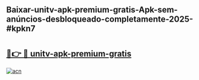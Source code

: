 ## Baixar-unitv-apk-premium-gratis-Apk-sem-anúncios-desbloqueado-completamente-2025-#kpkn7

# <h2><a href="https://ainizakaria.my?title=unitv-apk-premium-gratis&ref=22M">🔗👉 🔴 unitv-apk-premium-gratis</a></h2>

[![acn](https://github.com/user-attachments/assets/0f9c940e-d8b0-45ae-aac7-cd30a18b3e1c)](https://ainizakaria.my?title=unitv-apk-premium-gratis&ref=22M)

